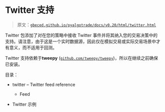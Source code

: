 # Twitter 支持

> 原文：[`gbeced.github.io/pyalgotrade/docs/v0.20/html/twitter.html`](https://gbeced.github.io/pyalgotrade/docs/v0.20/html/twitter.html)

Twitter 包添加了对在您的策略中接收 Twitter 事件并将其纳入您的交易决策中的支持。请注意，由于这是一个实时数据源，因此仅在模拟交易或实际交易场景中才有意义，而不适用于回测。

Twitter 支持依赖于**tweepy** ([`github.com/tweepy/tweepy`](https://github.com/tweepy/tweepy))，所以在继续之前确保已安装。

目录：

+   twitter – Twitter feed reference

    +   Feed

+   Twitter 示例

